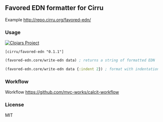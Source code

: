 
Favored EDN formatter for Cirru
----

Example http://repo.cirru.org/favored-edn/

### Usage

[![Clojars Project](https://img.shields.io/clojars/v/cirru/favored-edn.svg)](https://clojars.org/cirru/favored-edn)

```edn
[cirru/favored-edn "0.1.1"]
```

```clojure
(favored-edn.core/write-edn data) ; returns a string of formatted EDN

(favored-edn.core/write-edn data {:indent 2}) ; format with indentation 2
```

### Workflow

Workflow https://github.com/mvc-works/calcit-workflow

### License

MIT
